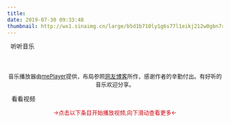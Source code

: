 ```yaml
---
title: 
date: 2019-07-30 09:33:48
thumbnail: http://wx1.sinaimg.cn/large/b5d1b710ly1g6s77l1eikj212w0gbn7r.jpg
---
```

<div class="music-container">
        <div class="video-player">
        <div class="d-title">
                <i class="fa fa-music"></i>&nbsp;&nbsp;听听音乐
        </div>
    </div>
    <div id="musicarea" style="margin: 20px auto;width: 500px;">
        <div class="music"></div>
        <p id="p_message"><span id="music_story_message" class="span_animation"></span></p>
        <ul id="musiclist"></ul>
        <div id="desc"><div>
    </div>
<div>

<link rel="stylesheet" href="/css/meplayer.min.css">
<script src="https://cdn.jsdelivr.net/npm/jquery@3.3.1/dist/jquery.min.js"></script>
<script type="text/javascript" defer src="/js/meplayer.js"></script>
<script type="text/javascript" defer src="/js/music.js"></script>

<br>
<p style = "text-align:center"><span style="font-size:13px;">音乐播放器由<a href="https://github.com/newraina/mePlayer" target="_blank" rel="noopener">mePlayer</a>提供，布局参照<a href="https://dp2px.com/music/" target="_blank" rel="noopener">网友博客</a>所作，感谢作者的辛勤付出。有好听的音乐欢迎分享。</span></p>
<link rel="stylesheet" href="/css/DPlayer.min.css">
    <div class="video-player">
        <div class="d-title">
                <i class="fa fa-video-camera"></i>&nbsp;&nbsp;看看视频
        </div>
            <p style="text-align:center;font-size:13px;color: #cd0411">->点击以下条目开始播放视频,向下滑动查看更多<-</p>
            <div id="video-list"></div>
            <div id="dplayer">
            </div>
    </div>
<script src="/js/DPlayer.min.js"></script>